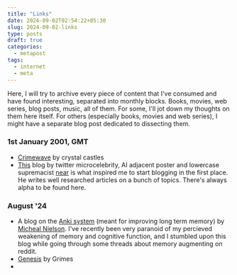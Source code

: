 ```yaml
---
title: "Links"
date: 2024-09-02T02:54:22+05:30
slug: 2024-09-02-links
type: posts
draft: true
categories:
  - metapost
tags:
  - internet
  - meta
---
```


Here, I will try to archive every piece of content that I've consumed and have found interesting, separated into monthly blocks. Books, movies, web series, blog posts, music, all of them. For some, I'll jot down my thoughts on them here itself. For others (especially books, movies and web series), I might have a separate blog post dedicated to dissecting them.

### 1st January 2001, GMT
* [Crimewave](https://youtu.be/ayc4Nv1fnZY?si=tB5riKBs5LkOeS0o) by crystal castles
* [This](https://near.blog/) blog by twitter microcelebrity, AI adjacent poster and lowercase supremacist [near](https://twitter.com/nearcyan) is what inspired me to start blogging in the first place. He writes well researched articles on a bunch of topics. There's always alpha to be found here.

### August '24
* A blog on the [Anki system](https://augmentingcognition.com/ltm.html) (meant for improving long term memory) by [Micheal Nielson](https://michaelnielsen.org/). I've recently been very paranoid of my percieved weakening of memory and cognitive function, and I stumbled upon this blog while going through some threads about memory augmenting on reddit.
* [Genesis](https://youtu.be/WizNXQGBMEk?si=shyUVeXW1VTgCDil) by Grimes
* 